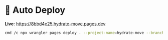 # 🚀 Auto Deploy

**Live**: https://8bbd4e25.hydrate-move.pages.dev

```bash
cmd /c npx wrangler pages deploy . --project-name=hydrate-move --branch=main
```